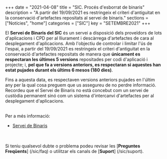 +++
date        = "2021-04-08"
title       = "SIC. Procés d'esborrat de binaris"
description = "A partir del 19/09/2021 es restringeix el criteri d'antiguitat en la conservació d'artefactes repositats al servei de binaris."
sections    = ["Notícies", "home"]
categories  = ["SIC"]
key         = "SETEMBRE2021"
+++

El **Servei de Binaris del SIC** és un servei a disposició dels proveïdors de lots d'aplicacions i CPD per al lliurament i
descàrrega d'artefactes de cara al desplegament d'aplicacions.
Amb l'objectiu de controlar i limitar l'ús de l'espai, a partir del 19/09/2021 es restringeix el criteri
d'antiguitat en la conservació d'artefactes repositats de manera que **únicament es respectaran les últimes 5 versions**
repositades per codi d'aplicació i projecte; i, **pel que fa a versions anteriors, es respectaran si aquestes han estat pujades
durant els últims 6 mesos (180 dies)**.

Fins a aquesta data, es respectaven versions anteriors pujades en l'últim any per la qual cosa preguem que us
assegureu de no perdre informació.
Recordeu que el Servei de Binaris no està concebut com un servei de custòdia permanent sinó com un sistema
d'intercanvi d'artefactes per al desplegament d'aplicacions.

<br/>
Per a més informació:

- [Servei de Binaris](https://canigo.ctti.gencat.cat/sic-serveis/binaris/)

<br/><br/>
Si teniu qualsevol dubte o problema podeu revisar les [**Preguntes Freqüents**] (/sic/faq) o utilitzar els canals de [**Suport**] (/sic/suport).